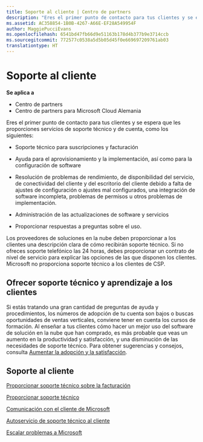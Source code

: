 ```yaml
---
title: Soporte al cliente | Centro de partners
description: "Eres el primer punto de contacto para tus clientes y se espera que les proporciones servicios de soporte técnico y de cuenta como los siguientes: Soporte para suscripciones y facturación. Ayuda para el aprovisionamiento y la implementación, así como para la configuración de software. Resolución de problemas de rendimiento, de disponibilidad del servicio, de conectividad del cliente y del escritorio del cliente debido a falta de ajustes de configuración o ajustes mal configurados, una integración de software incompleta, problemas de permisos u otros problemas de implementación. Administración de actualizaciones para los servicios y software. Proporcionar respuestas a preguntas sobre el uso. Los Proveedores de soluciones en la nube deben proporcionar una descripción clara a los clientes sobre cómo recibirán el soporte técnico. Si no ofreces soporte telefónico las 24 horas, debes proporcionar un contrato de nivel de servicio para explicar las opciones de las que disponen los clientes. Microsoft no proporciona soporte técnico a los clientes de CSP."
ms.assetid: AC358854-1B0B-4267-A66E-EF28A549954F
author: MaggiePucciEvans
ms.openlocfilehash: 6541bd47fb66d9e51163b178d4b377b9e3714ccb
ms.sourcegitcommit: 772577c0538a5d5b05d45f0e669697209761ab03
translationtype: HT
---
```

# <a name="customer-support"></a>Soporte al cliente

**Se aplica a**

-  Centro de partners
-  Centro de partners para Microsoft Cloud Alemania

Eres el primer punto de contacto para tus clientes y se espera que les proporciones servicios de soporte técnico y de cuenta, como los siguientes:

-   Soporte técnico para suscripciones y facturación

-   Ayuda para el aprovisionamiento y la implementación, así como para la configuración de software

-   Resolución de problemas de rendimiento, de disponibilidad del servicio, de conectividad del cliente y del escritorio del cliente debido a falta de ajustes de configuración o ajustes mal configurados, una integración de software incompleta, problemas de permisos u otros problemas de implementación.

-   Administración de las actualizaciones de software y servicios

-   Proporcionar respuestas a preguntas sobre el uso.

Los proveedores de soluciones en la nube deben proporcionar a los clientes una descripción clara de cómo recibirán soporte técnico. Si no ofreces soporte telefónico las 24 horas, debes proporcionar un contrato de nivel de servicio para explicar las opciones de las que disponen los clientes. Microsoft no proporciona soporte técnico a los clientes de CSP.

## <a href="" id="supportingtrainingcustomers"></a>Ofrecer soporte técnico y aprendizaje a los clientes


Si estás tratando una gran cantidad de preguntas de ayuda y procedimientos, los números de adopción de tu cuenta son bajos o buscas oportunidades de ventas verticales, conviene tener en cuenta los cursos de formación. Al enseñar a tus clientes cómo hacer un mejor uso del software de solución en la nube que han comprado, es más probable que veas un aumento en la productividad y satisfacción, y una disminución de las necesidades de soporte técnico. Para obtener sugerencias y consejos, consulta [Aumentar la adopción y la satisfacción](increasing-adoption-and-satisfaction.md).

## <a name="customer-support"></a>Soporte al cliente


[Proporcionar soporte técnico sobre la facturación](provide-billing-support.md)

[Proporcionar soporte técnico](provide-technical-support.md)

[Comunicación con el cliente de Microsoft](customer-communication-from-microsoft.md)

[Autoservicio de soporte técnico al cliente](customer-self-support.md)

[Escalar problemas a Microsoft](escalate-problems-to-microsoft.md)

 

 



